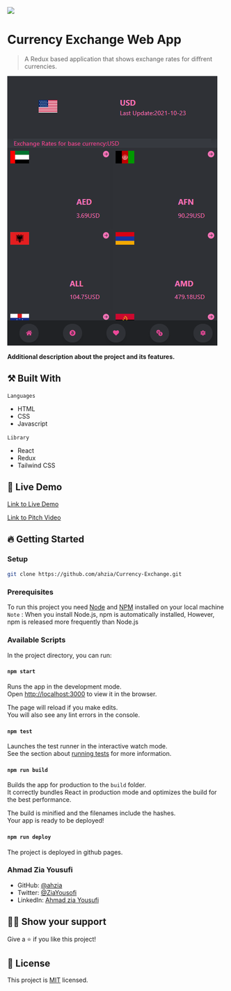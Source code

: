 ![](https://img.shields.io/badge/Microverse-blueviolet)

# Currency Exchange Web App

> A Redux based application that shows exchange rates for diffrent currencies.

![](screenshot.png)

**Additional description about the project and its features.**

## ⚒️ Built With

`Languages`

- HTML
- CSS
- Javascript

`Library`

- React
- Redux
- Tailwind CSS

## 📡 Live Demo

[Link to Live Demo](https://ahzia.github.io/Currency-Exchange/)


[Link to Pitch Video](https://www.loom.com/share/8096a64385274ba0b9f422e184af0bf5)

## 🔥 Getting Started

### **Setup**

```bash
git clone https://github.com/ahzia/Currency-Exchange.git
```

### **Prerequisites**

To run this project you need [Node](https://nodejs.org/en/) and [NPM](https://docs.npmjs.com/about-npm-versions) installed on your local machine
<br>
`Note` : When you install Node.js, npm is automatically installed, However, npm is released more frequently than Node.js

### **Available Scripts**

In the project directory, you can run:

#### `npm start`

Runs the app in the development mode.\
Open [http://localhost:3000](http://localhost:3000) to view it in the browser.

The page will reload if you make edits.\
You will also see any lint errors in the console.

#### `npm test`

Launches the test runner in the interactive watch mode.\
See the section about [running tests](https://facebook.github.io/create-react-app/docs/running-tests) for more information.

#### `npm run build`

Builds the app for production to the `build` folder.\
It correctly bundles React in production mode and optimizes the build for the best performance.

The build is minified and the filenames include the hashes.\
Your app is ready to be deployed!

#### `npm run deploy`

The project is deployed in github pages.

### Ahmad Zia Yousufi

- GitHub: [@ahzia](https://github.com/ahzia)
- Twitter: [@ZiaYousofi](https://twitter.com/ZiaYousofi)
- LinkedIn: [Ahmad zia Yousufi](https://https://www.linkedin.com/in/ah-ziayosfi)

## 👊🏾 Show your support

Give a ⭐️ if you like this project!

## 📝 License

This project is [MIT](./LICENSE) licensed.
